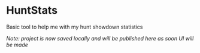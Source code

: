 # HuntStats
Basic tool to help me with my hunt showdown statistics


*Note: project is now saved locally and will be published here as soon UI will be made*
